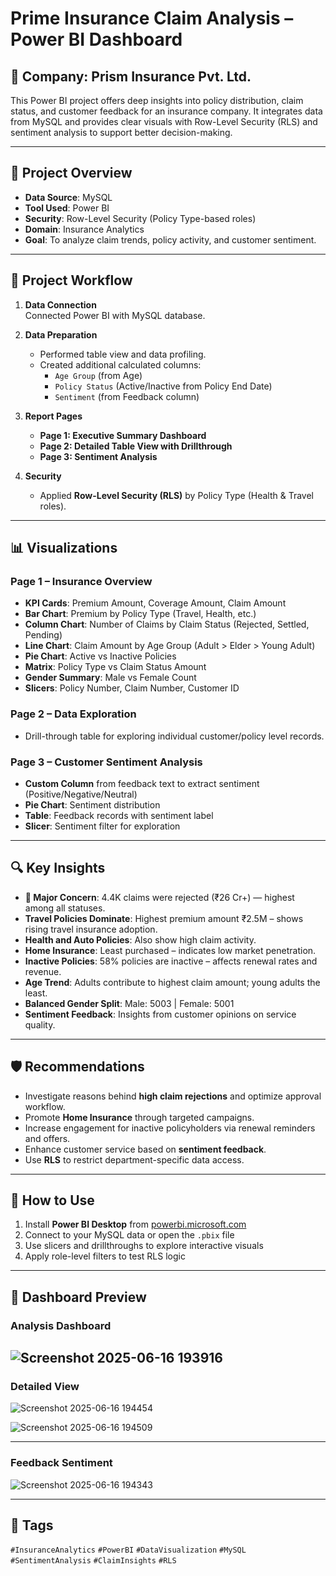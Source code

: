 # Prime Insurance Claim Analysis – Power BI Dashboard

## 🏢 Company: Prism Insurance Pvt. Ltd.

This Power BI project offers deep insights into policy distribution, claim status, and customer feedback for an insurance company. It integrates data from MySQL and provides clear visuals with Row-Level Security (RLS) and sentiment analysis to support better decision-making.

---

## 📌 Project Overview

- **Data Source**: MySQL
- **Tool Used**: Power BI
- **Security**: Row-Level Security (Policy Type-based roles)
- **Domain**: Insurance Analytics
- **Goal**: To analyze claim trends, policy activity, and customer sentiment.

---

## 🔧 Project Workflow

1. **Data Connection**  
   Connected Power BI with MySQL database.

2. **Data Preparation**
   - Performed table view and data profiling.
   - Created additional calculated columns:
     - `Age Group` (from Age)
     - `Policy Status` (Active/Inactive from Policy End Date)
     - `Sentiment` (from Feedback column)

3. **Report Pages**
   - **Page 1: Executive Summary Dashboard**
   - **Page 2: Detailed Table View with Drillthrough**
   - **Page 3: Sentiment Analysis**

4. **Security**
   - Applied **Row-Level Security (RLS)** by Policy Type (Health & Travel roles).

---

## 📊 Visualizations

### Page 1 – Insurance Overview
- **KPI Cards**: Premium Amount, Coverage Amount, Claim Amount
- **Bar Chart**: Premium by Policy Type (Travel, Health, etc.)
- **Column Chart**: Number of Claims by Claim Status (Rejected, Settled, Pending)
- **Line Chart**: Claim Amount by Age Group (Adult > Elder > Young Adult)
- **Pie Chart**: Active vs Inactive Policies
- **Matrix**: Policy Type vs Claim Status Amount
- **Gender Summary**: Male vs Female Count
- **Slicers**: Policy Number, Claim Number, Customer ID

### Page 2 – Data Exploration
- Drill-through table for exploring individual customer/policy level records.

### Page 3 – Customer Sentiment Analysis
- **Custom Column** from feedback text to extract sentiment (Positive/Negative/Neutral)
- **Pie Chart**: Sentiment distribution
- **Table**: Feedback records with sentiment label
- **Slicer**: Sentiment filter for exploration

---

## 🔍 Key Insights

- **🚨 Major Concern**: 4.4K claims were rejected (₹26 Cr+) — highest among all statuses.
- **Travel Policies Dominate**: Highest premium amount ₹2.5M – shows rising travel insurance adoption.
- **Health and Auto Policies**: Also show high claim activity.
- **Home Insurance**: Least purchased – indicates low market penetration.
- **Inactive Policies**: 58% policies are inactive – affects renewal rates and revenue.
- **Age Trend**: Adults contribute to highest claim amount; young adults the least.
- **Balanced Gender Split**: Male: 5003 | Female: 5001
- **Sentiment Feedback**: Insights from customer opinions on service quality.

---

## 🛡️ Recommendations

- Investigate reasons behind **high claim rejections** and optimize approval workflow.
- Promote **Home Insurance** through targeted campaigns.
- Increase engagement for inactive policyholders via renewal reminders and offers.
- Enhance customer service based on **sentiment feedback**.
- Use **RLS** to restrict department-specific data access.

---

## 🚀 How to Use

1. Install **Power BI Desktop** from [powerbi.microsoft.com](https://powerbi.microsoft.com/)
2. Connect to your MySQL data or open the `.pbix` file
3. Use slicers and drillthroughs to explore interactive visuals
4. Apply role-level filters to test RLS logic

---

## 📸 Dashboard Preview

### Analysis Dashboard

![Screenshot 2025-06-16 193916](https://github.com/user-attachments/assets/a6a9cc86-f46e-43a6-bc3d-ed8ebaf0e2f4)
-------------------------------------------------------------------------------------------------------------------

### Detailed View


![Screenshot 2025-06-16 194454](https://github.com/user-attachments/assets/5da1b9bd-149a-414c-a46f-0cc3095e6f56)


![Screenshot 2025-06-16 194509](https://github.com/user-attachments/assets/c5b9a1a0-5350-447e-a963-2590b6709688)

---------------------------------------------------------------------------------------------------------------------

### Feedback Sentiment

![Screenshot 2025-06-16 194343](https://github.com/user-attachments/assets/82836de4-a63e-47fe-8cd1-3f46c2af0793)


---

## 📂 Tags

`#InsuranceAnalytics` `#PowerBI` `#DataVisualization` `#MySQL` `#SentimentAnalysis` `#ClaimInsights` `#RLS`

